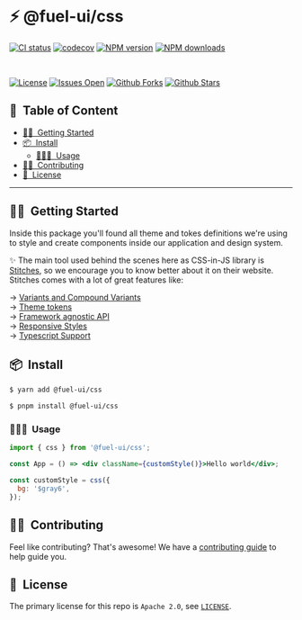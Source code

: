 <h1>⚡️ @fuel-ui/css</h1>

[![CI status][github-action-image]][github-action-url]
[![codecov][codecov-image]][codecov-url]
[![NPM version][npm-image]][npm-url]
[![NPM downloads][download-image]][download-url]

[npm-image]: http://img.shields.io/npm/v/@fuel-ui/css.svg?style=flat-square
[npm-url]: http://npmjs.org/package/@fuel-ui/css
[github-action-image]: https://github.com/fuellabs/fuel-ui/workflows/%E2%9C%85%20test/badge.svg
[github-action-url]: https://github.com/fuellabs/fuel-ui/actions?query=workflow%3A%22%E2%9C%85+test%22
[codecov-image]: https://img.shields.io/codecov/c/github/fuellabs/fuel-ui/master.svg?style=flat-square
[codecov-url]: https://codecov.io/gh/fuellabs/fuel-ui/branch/master
[download-image]: https://img.shields.io/npm/dm/@fuel-ui/css.svg?style=flat-square
[download-url]: https://npmjs.org/package/@fuel-ui/css

<br>

[![License](https://img.shields.io/github/license/fuellabs/fuel-ui)](https://github.com/fuellabs/fuel-ui)
[![Issues Open](https://img.shields.io/github/issues/fuellabs/fuel-ui)](https://github.com/fuellabs/fuel-ui)
[![Github Forks](https://img.shields.io/github/forks/fuellabs/fuel-ui)](https://github.com/fuellabs/fuel-ui)
[![Github Stars](https://img.shields.io/github/stars/fuellabs/fuel-ui)](https://github.com/fuellabs/fuel-ui)

<h2>📝&nbsp; Table of Content</h2>

- [🙋🏻&nbsp; Getting Started](#-getting-started)
- [📦&nbsp; Install](#-install)
  - [👨🏻‍💻&nbsp; Usage](#-usage)
- [💪🏻&nbsp; Contributing](#-contributing)
- [📜&nbsp; License](#-license)

---

## 🙋🏻&nbsp; Getting Started

Inside this package you'll found all theme and tokes definitions we're using to style and create components inside our application and design system.

✨ The main tool used behind the scenes here as CSS-in-JS library is [Stitches](https://stitches.dev/), so we encourage you to know better about it on their website. Stitches comes with a lot of great features like:

→ [Variants and Compound Variants](https://stitches.dev/docs/variants)<br>
→ [Theme tokens](https://stitches.dev/docs/tokens)<br>
→ [Framework agnostic API](https://stitches.dev/docs/framework-agnostic)<br>
→ [Responsive Styles](https://stitches.dev/docs/responsive-styles)<br>
→ [Typescript Support](https://stitches.dev/docs/typescript)

## 📦&nbsp; Install

```bash
$ yarn add @fuel-ui/css
```

```bash
$ pnpm install @fuel-ui/css
```

### 👨🏻‍💻&nbsp; Usage

```jsx
import { css } from '@fuel-ui/css';

const App = () => <div className={customStyle()}>Hello world</div>;

const customStyle = css({
  bg: '$gray6',
});
```

## 💪🏻&nbsp; Contributing

Feel like contributing? That's awesome! We have a [contributing guide](../../CONTRIBUTING.md) to help guide you.

## 📜&nbsp; License

The primary license for this repo is `Apache 2.0`, see [`LICENSE`](./LICENSE).
